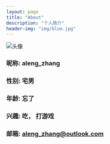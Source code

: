 ```yaml
---
layout: page
title: "About"
description: "个人简介"
header-img: "img/blue.jpg"
---
```


![头像](http://osrqgo6n4.bkt.clouddn.com/aleng.jpg)

### 昵称: aleng_zhang

### 性别: 宅男

### 年龄: 忘了

### 兴趣: 吃， 打游戏

### 邮箱: aleng_zhang@outlook.com